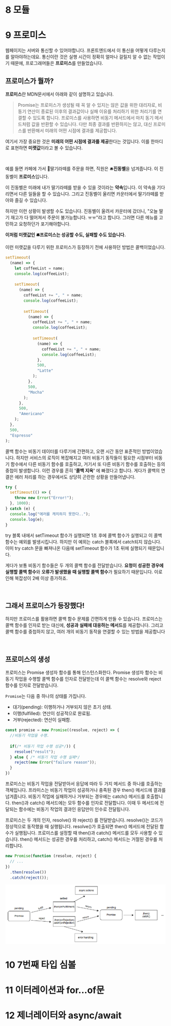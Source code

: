 # 8 모듈

# 9 프로미스

웹페이지는 서버와 통신할 수 있어야합니다. 프론트엔드에서 이 통신을 어떻게 다루는지를 알아야하는데요. 통신이란 것은 실행 시간이 정확히 얼마나 걸릴지 알 수 없는 작업이기 때문에, 프로그래머들은 **프로미스**를 만들었습니다.

## 프로미스가 뭘까?

**프로미스**란 MDN문서에서 아래와 같이 설명하고 있습니다.

> Promise는 프로미스가 생성될 때 꼭 알 수 있지는 않은 값을 위한 대리자로, 비동기 연산이 종료된 이후의 결과값이나 실패 이유를 처리하기 위한 처리기를 연결할 수 있도록 합니다. 프로미스를 사용하면 비동기 메서드에서 마치 동기 메서드처럼 값을 반환할 수 있습니다. 다만 최종 결과를 반환하지는 않고, 대신 프로미스를 반환해서 미래의 어떤 시점에 결과를 제공합니다.

여기서 가장 중요한 것은 **미래의 어떤 시점에 결과를 제공**한다는 것입니다. 이를 한마디로 표현하면 **미랫값**이라고 볼 수 있습니다.

<br>

예를 들면 카페에 가서 🍓딸기라떼를 주문을 하면, 직원은 🛎**진동벨**을 넘겨줍니다. 이 진동벨이 **프로미스**입니다.

이 진동벨은 미래에 내가 딸기라떼를 받을 수 있을 것이라는 **약속**입니다. 이 약속을 기다리면서 다른 일들을 할 수 있습니다. 그리고 진동벨이 울리면 카운터에서 딸기라떼를 받아와 즐길 수 있습니다.

하지만 이런 상황이 발생할 수도 있습니다. 진동벨이 울려서 카운터에 갔더니, "오늘 딸기 재고가 다 떨어져서 주문이 불가능합니다. ㅠㅠ"라고 합니다. 그러면 다른 메뉴를 고민하고 요청하던가 포기해야합니다.

**이처럼 미랫값인 🛎프로미스는 성공할 수도, 실패할 수도 있습니다.**

이런 미랫값을 다루기 위한 프로미스가 등장하기 전에 사용하던 방법은 콜백이었습니다.

```js
setTimeout(
  (name) => {
    let coffeeList = name;
    console.log(coffeeList);

    setTimeout(
      (name) => {
        coffeeList += ", " + name;
        console.log(coffeeList);

        setTimeout(
          (name) => {
            coffeeList += ", " + name;
            console.log(coffeeList);

            setTimeout(
              (name) => {
                coffeeList += ", " + name;
                console.log(coffeeList);
              },
              500,
              "Latte"
            );
          },
          500,
          "Mocha"
        );
      },
      500,
      "Americano"
    );
  },
  500,
  "Espresso"
);
```

콜백 함수는 비동기 데이터를 다루기에 간편하고, 오랜 시간 동안 표준적인 방법이었습니다. 하지만 서비스의 로직이 복잡해지고 여러 비동기 동작들이 필요한 시점부터 비동기 함수에서 다른 비동기 함수를 호출하고, 거기서 또 다른 비동기 함수를 호출하는 등의 중첩이 발생합니다. 이런 경우를 흔히 **'콜백 지옥'** 에 빠졌다고 합니다. 게다가 콜백의 연결은 에러 처리를 하는 경우에서도 상당히 곤란한 상황을 만들어냅니다.

```js
try {
  setTimeout(() => {
    throw new Error("Error!");
  }, 1000);
} catch (e) {
  console.log("에러를 캐치하지 못한다..");
  console.log(e);
}
```

try 블록 내에서 setTimeout 함수가 실행되면 1초 후에 콜백 함수가 실행되고 이 콜백 함수는 예외를 발생시킵니다. 하지만 이 예외는 catch 블록에서 catch되지 않습니다. 이미 try catch 문을 빠져나온 다음에 setTimeout 함수가 1초 뒤에 실행되기 때문입니다.

게다가 보통 비동기 함수들은 두 개의 콜백 함수를 전달받습니다. **요청이 성공한 경우에 실행할 콜백 함수**와 **오류가 발생했을 때 실행할 콜백 함수**가 필요하기 때문입니다. 이로 인해 복잡성이 2배 이상 증가하죠.

<br>

## 그래서 프로미스가 등장했다!

하지만 프로미스를 활용하면 콜백 함수 문제를 간편하게 만들 수 있습니다. 프로미스는 콜백 함수를 인자로 받는 대신에, **성공과 실패에 대응하는 메서드**를 제공합니다. 그리고 콜백 함수를 중첩하지 않고, 여러 개의 비동기 동작을 연결할 수 있는 방법을 제공합니다

<br>

## 프로미스의 생성

프로미스는 Promise 생성자 함수를 통해 인스턴스화한다. Promise 생성자 함수는 비동기 작업을 수행할 콜백 함수를 인자로 전달받는데 이 콜백 함수는 resolve와 reject 함수를 인자로 전달받습니다.

`Promise`는 다음 중 하나의 상태를 가집니다.

- 대기(pending): 이행하거나 거부되지 않은 초기 상태.
- 이행(fulfilled): 연산이 성공적으로 완료됨.
- 거부(rejected): 연산이 실패함.

```js
const promise = new Promise((resolve, reject) => {
  //비동기 작업을 수행.

  if(/* 비동기 작업 수행 성공*/)) {
    resolve("result");
  } else { /* 비동기 작업 수행 실패*/
    reject(new Error("failure reason"));
  }
})
```

프로미스는 비동기 작업을 전달받아서 응답에 따라 두 가지 메서드 중 하나를 호출하는 객체입니다. 프라미스는 비동기 작업이 성공하거나 충족된 경우 then() 메서드에 결과를 넘겨줍니다. 비동기 작업에 실패하거나 거부되는 경우에는 catch() 메서드를 호출합니다. then()과 catch() 메서드에는 모두 함수를 인자로 전달합니다. 이때 두 메서드에 전달되는 함수에는 비동기 작업의 결과인 응답만이 인수로 전달됩니다.

프로미스는 두 개의 인자, resolve() 와 reject() 를 전달받습니다. resolve()는 코드가 정상적으로 동작했을 때 실행됩니다. resolve()가 호출되면 then() 메서드에 전달된 함수가 실행됩니다. 프로미스를 설정할 때 then()과 catch() 메서드를 모두 사용할 수 있습니다. then() 메서드는 성공한 경우를 처리하고, catch() 메서드는 거절된 경우를 처리합니다.

```js
new Promise(function (resolve, reject) {
  // ...
})
  .then(resolve())
  .catch(reject());
```

![Promise](../images/promise.png)

# 10 7번째 타입 심볼

# 11 이터레이션과 for...of문

# 12 제너레이터와 async/await
